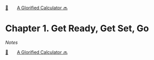 [🏡][readme]&nbsp;&nbsp;&nbsp;&nbsp;&nbsp;&nbsp;&nbsp;[A Glorified Calculator 🔜][upcoming-chapter]

# Chapter 1. Get Ready, Get Set, Go

_Notes_

[🏡][readme]&nbsp;&nbsp;&nbsp;&nbsp;&nbsp;&nbsp;&nbsp;[A Glorified Calculator 🔜][upcoming-chapter]

[readme]: README.md
[upcoming-chapter]: ch02-a-glorified-calculator.md